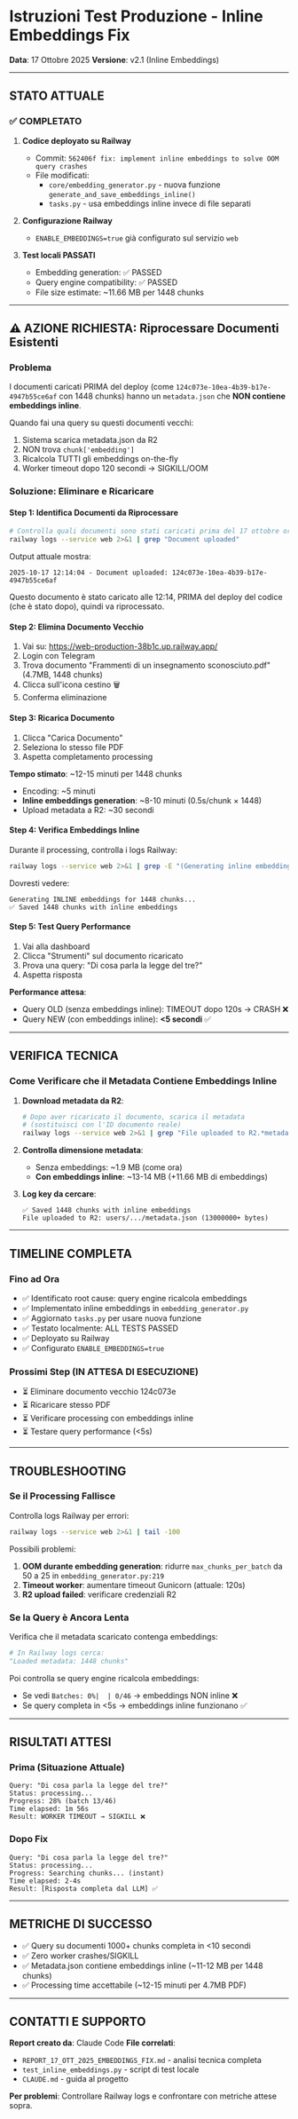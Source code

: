 # Istruzioni Test Produzione - Inline Embeddings Fix

**Data**: 17 Ottobre 2025
**Versione**: v2.1 (Inline Embeddings)

---

## STATO ATTUALE

### ✅ COMPLETATO
1. **Codice deployato su Railway**
   - Commit: `562406f fix: implement inline embeddings to solve OOM query crashes`
   - File modificati:
     - `core/embedding_generator.py` - nuova funzione `generate_and_save_embeddings_inline()`
     - `tasks.py` - usa embeddings inline invece di file separati

2. **Configurazione Railway**
   - `ENABLE_EMBEDDINGS=true` già configurato sul servizio `web`

3. **Test locali PASSATI**
   - Embedding generation: ✅ PASSED
   - Query engine compatibility: ✅ PASSED
   - File size estimate: ~11.66 MB per 1448 chunks

---

## ⚠️ AZIONE RICHIESTA: Riprocessare Documenti Esistenti

### Problema
I documenti caricati PRIMA del deploy (come `124c073e-10ea-4b39-b17e-4947b55ce6af` con 1448 chunks) hanno un `metadata.json` che **NON contiene embeddings inline**.

Quando fai una query su questi documenti vecchi:
1. Sistema scarica metadata.json da R2
2. NON trova `chunk['embedding']`
3. Ricalcola TUTTI gli embeddings on-the-fly
4. Worker timeout dopo 120 secondi → SIGKILL/OOM

### Soluzione: Eliminare e Ricaricare

#### Step 1: Identifica Documenti da Riprocessare
```bash
# Controlla quali documenti sono stati caricati prima del 17 ottobre ore 12:30
railway logs --service web 2>&1 | grep "Document uploaded"
```

Output attuale mostra:
```
2025-10-17 12:14:04 - Document uploaded: 124c073e-10ea-4b39-b17e-4947b55ce6af
```

Questo documento è stato caricato alle 12:14, PRIMA del deploy del codice (che è stato dopo), quindi va riprocessato.

#### Step 2: Elimina Documento Vecchio
1. Vai su: https://web-production-38b1c.up.railway.app/
2. Login con Telegram
3. Trova documento "Frammenti di un insegnamento sconosciuto.pdf" (4.7MB, 1448 chunks)
4. Clicca sull'icona cestino 🗑️
5. Conferma eliminazione

#### Step 3: Ricarica Documento
1. Clicca "Carica Documento"
2. Seleziona lo stesso file PDF
3. Aspetta completamento processing

**Tempo stimato**: ~12-15 minuti per 1448 chunks
- Encoding: ~5 minuti
- **Inline embeddings generation**: ~8-10 minuti (0.5s/chunk × 1448)
- Upload metadata a R2: ~30 secondi

#### Step 4: Verifica Embeddings Inline
Durante il processing, controlla i logs Railway:
```bash
railway logs --service web 2>&1 | grep -E "(Generating inline embeddings|✅ Saved.*chunks with inline embeddings)"
```

Dovresti vedere:
```
Generating INLINE embeddings for 1448 chunks...
✅ Saved 1448 chunks with inline embeddings
```

#### Step 5: Test Query Performance
1. Vai alla dashboard
2. Clicca "Strumenti" sul documento ricaricato
3. Prova una query: "Di cosa parla la legge del tre?"
4. Aspetta risposta

**Performance attesa**:
- Query OLD (senza embeddings inline): TIMEOUT dopo 120s → CRASH ❌
- Query NEW (con embeddings inline): **<5 secondi** ✅

---

## VERIFICA TECNICA

### Come Verificare che il Metadata Contiene Embeddings Inline

1. **Download metadata da R2**:
   ```bash
   # Dopo aver ricaricato il documento, scarica il metadata
   # (sostituisci con l'ID documento reale)
   railway logs --service web 2>&1 | grep "File uploaded to R2.*metadata.json"
   ```

2. **Controlla dimensione metadata**:
   - Senza embeddings: ~1.9 MB (come ora)
   - **Con embeddings inline**: ~13-14 MB (+11.66 MB di embeddings)

3. **Log key da cercare**:
   ```
   ✅ Saved 1448 chunks with inline embeddings
   File uploaded to R2: users/.../metadata.json (13000000+ bytes)
   ```

---

## TIMELINE COMPLETA

### Fino ad Ora
- ✅ Identificato root cause: query engine ricalcola embeddings
- ✅ Implementato inline embeddings in `embedding_generator.py`
- ✅ Aggiornato `tasks.py` per usare nuova funzione
- ✅ Testato localmente: ALL TESTS PASSED
- ✅ Deployato su Railway
- ✅ Configurato `ENABLE_EMBEDDINGS=true`

### Prossimi Step (IN ATTESA DI ESECUZIONE)
- ⏳ Eliminare documento vecchio 124c073e
- ⏳ Ricaricare stesso PDF
- ⏳ Verificare processing con embeddings inline
- ⏳ Testare query performance (<5s)

---

## TROUBLESHOOTING

### Se il Processing Fallisce
Controlla logs Railway per errori:
```bash
railway logs --service web 2>&1 | tail -100
```

Possibili problemi:
1. **OOM durante embedding generation**: ridurre `max_chunks_per_batch` da 50 a 25 in `embedding_generator.py:219`
2. **Timeout worker**: aumentare timeout Gunicorn (attuale: 120s)
3. **R2 upload failed**: verificare credenziali R2

### Se la Query è Ancora Lenta
Verifica che il metadata scaricato contenga embeddings:
```python
# In Railway logs cerca:
"Loaded metadata: 1448 chunks"
```

Poi controlla se query engine ricalcola embeddings:
- Se vedi `Batches: 0%|  | 0/46` → embeddings NON inline ❌
- Se query completa in <5s → embeddings inline funzionano ✅

---

## RISULTATI ATTESI

### Prima (Situazione Attuale)
```
Query: "Di cosa parla la legge del tre?"
Status: processing...
Progress: 28% (batch 13/46)
Time elapsed: 1m 56s
Result: WORKER TIMEOUT → SIGKILL ❌
```

### Dopo Fix
```
Query: "Di cosa parla la legge del tre?"
Status: processing...
Progress: Searching chunks... (instant)
Time elapsed: 2-4s
Result: [Risposta completa dal LLM] ✅
```

---

## METRICHE DI SUCCESSO

- ✅ Query su documenti 1000+ chunks completa in <10 secondi
- ✅ Zero worker crashes/SIGKILL
- ✅ Metadata.json contiene embeddings inline (~11-12 MB per 1448 chunks)
- ✅ Processing time accettabile (~12-15 minuti per 4.7MB PDF)

---

## CONTATTI E SUPPORTO

**Report creato da**: Claude Code
**File correlati**:
- `REPORT_17_OTT_2025_EMBEDDINGS_FIX.md` - analisi tecnica completa
- `test_inline_embeddings.py` - script di test locale
- `CLAUDE.md` - guida al progetto

**Per problemi**: Controllare Railway logs e confrontare con metriche attese sopra.
